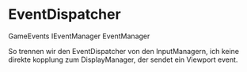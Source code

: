# EventDispatcher

GameEvents
IEventManager
EventManager

So trennen wir den EventDispatcher von den InputManagern, ich keine direkte kopplung zum DisplayManager, der sendet ein
Viewport event.
